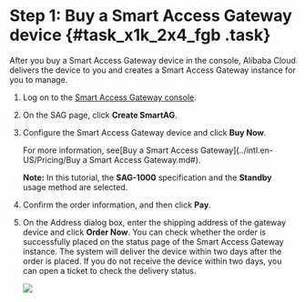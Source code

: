 # Step 1: Buy a Smart Access Gateway device {#task_x1k_2x4_fgb .task}

After you buy a Smart Access Gateway device in the console, Alibaba Cloud delivers the device to you and creates a Smart Access Gateway instance for you to manage.

1.  Log on to the [Smart Access Gateway console](https://smartag.console.aliyun.com). 
2.  On the SAG page, click **Create SmartAG**. 
3.  Configure the Smart Access Gateway device and click **Buy Now**. 

    For more information, see[Buy a Smart Access Gateway](../intl.en-US/Pricing/Buy a Smart Access Gateway.md#).

    **Note:** In this tutorial, the **SAG-1000** specification and the **Standby** usage method are selected.

4.  Confirm the order information, and then click **Pay**. 
5.  On the Address dialog box, enter the shipping address of the gateway device and click **Order Now**. You can check whether the order is successfully placed on the status page of the Smart Access Gateway instance. The system will deliver the device within two days after the order is placed. If you do not receive the device within two days, you can open a ticket to check the delivery status.

    ![](../DNsmartag1838435/images/13783_en-US.png)


